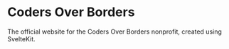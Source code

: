 # Coders Over Borders

The official website for the Coders Over Borders nonprofit, created using SvelteKit.

